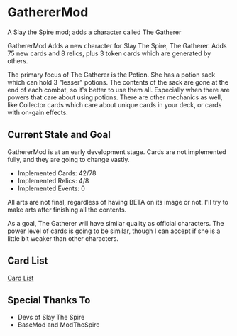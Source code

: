 # GathererMod
A Slay the Spire mod; adds a character called The Gatherer

GathererMod Adds a new character for Slay The Spire, The Gatherer. Adds 75 new cards and 8 relics, plus 3 token cards which are generated by others.

The primary focus of The Gatherer is the Potion. She has a potion sack which can hold 3 "lesser" potions. The contents of the sack are gone at the end of each combat, so it's better to use them all. Especially when there are powers that care about using potions. There are other mechanics as well, like Collector cards which care about unique cards in your deck, or cards with on-gain effects.

## Current State and Goal
GathererMod is at an early development stage. Cards are not implemented fully, and they are going to change vastly.

- Implemented Cards: 42/78
- Implemented Relics: 4/8
- Implemented Events: 0

All arts are not final, regardless of having BETA on its image or not. I'll try to make arts after finishing all the contents.

As a goal, The Gatherer will have similar quality as official characters. The power level of cards is going to be similar, though I can accept if she is a little bit weaker than other characters.

## Card List
[Card List](https://docs.google.com/spreadsheets/d/1lqM3_SZPbZmpRcrl7bdWGwzwWkMaDh5uXqxn00kuqPg/edit?usp=sharing)

## Special Thanks To
- Devs of Slay The Spire
- BaseMod and ModTheSpire
